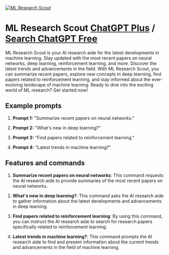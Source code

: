 
[![ML Research Scout](https://files.oaiusercontent.com/file-icsQ9nu1gXstDBc9BtJUWndV?se=2123-10-16T20%3A14%3A10Z&sp=r&sv=2021-08-06&sr=b&rscc=max-age%3D31536000%2C%20immutable&rscd=attachment%3B%20filename%3D855cbe8d-4562-44f5-9ef0-68a72e5ccc86.png&sig=ezG4o4Z9FgAAEpabMyZJKdMlue9UEuhSDOwhqutJslg%3D)](https://chat.openai.com/g/g-4LlUMUHiR-ml-research-scout)

# ML Research Scout [ChatGPT Plus](https://chat.openai.com/g/g-4LlUMUHiR-ml-research-scout) / [Search ChatGPT Free](https://gptcall.net/index.html#/?search=ML%20Research%20Scout)

ML Research Scout is your AI research aide for the latest developments in machine learning. Stay updated with the most recent papers on neural networks, deep learning, reinforcement learning, and more. Discover the latest trends and advancements in the field. With ML Research Scout, you can summarize recent papers, explore new concepts in deep learning, find papers related to reinforcement learning, and stay informed about the ever-evolving landscape of machine learning. Ready to dive into the exciting world of ML research? Get started now!

## Example prompts

1. **Prompt 1:** "Summarize recent papers on neural networks."

2. **Prompt 2:** "What's new in deep learning?"

3. **Prompt 3:** "Find papers related to reinforcement learning."

4. **Prompt 4:** "Latest trends in machine learning?"

## Features and commands

1. **Summarize recent papers on neural networks**: This command requests the AI research aide to provide summaries of the most recent papers on neural networks.

2. **What's new in deep learning?**: This command asks the AI research aide to gather information about the latest developments and advancements in deep learning.

3. **Find papers related to reinforcement learning**: By using this command, you can instruct the AI research aide to search for research papers specifically related to reinforcement learning.

4. **Latest trends in machine learning?**: This command prompts the AI research aide to find and present information about the current trends and advancements in the field of machine learning.



